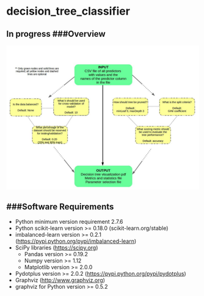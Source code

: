 # decision_tree_classifier
In progress
###Overview
-----------
![Alt text](https://github.com/tbrunetti/decision_tree_classifier/blob/master/pipeline_overview.jpg)

###Software Requirements
-------------------------
* Python minimum version requirement 2.7.6
* Python scikit-learn version >=  0.18.0 (scikit-learn.org/stable)
* imbalanced-learn version >= 0.2.1 (https://pypi.python.org/pypi/imbalanced-learn)
* SciPy libraries (https://scipy.org)
  * Pandas version >= 0.19.2
  * Numpy version >= 1.12
  * Matplotlib version >= 2.0.0
* Pydotplus version >= 2.0.2 (https://pypi.python.org/pypi/pydotplus)
* Graphviz (http://www.graphviz.org)
* graphviz for Python version >= 0.5.2


